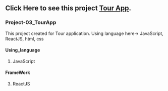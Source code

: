 ## Click Here to see this project [Tour App](https://tour-app-mir.netlify.app/).
### Project-03_TourApp
This project created for Tour application. Using language here-> JavaScript, ReactJS, html, css
#### Using_language 
  1. JavaScript
#### FrameWork 
  3. ReactJS
